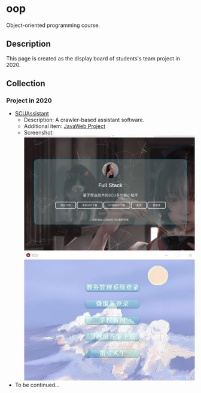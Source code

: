 # oop

 Object-oriented programming course.

## Description

This page is created as  the display board of students's team project in 2020.

## Collection
### Project in 2020

- [SCUAssistant](https://gitee.com/Full_Stackecery/ScuAssistant)
  - Description: A crawler-based assistant software.
  - Additional item: [JavaWeb Project](https://github.com/Stakcery/ScuHelper-JavaWeb-)
  - Screenshot:
    ![g1p1](screenshots/g1p1.jpg)
	![g1p2](screenshots/g1p2.jpg)
- To be continued...
